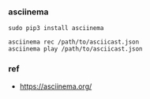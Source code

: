 ### asciinema
```shell
sudo pip3 install asciinema

asciinema rec /path/to/asciicast.json
asciinema play /path/to/asciicast.json
```

### ref
* https://asciinema.org/
